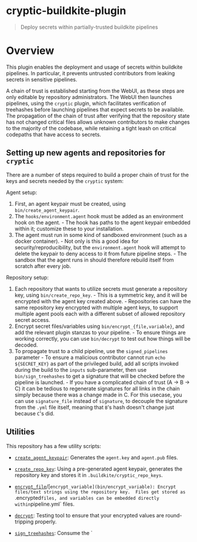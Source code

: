 # cryptic-buildkite-plugin
> Deploy secrets within partially-trusted buildkite pipelines

# Overview

This plugin enables the deployment and usage of secrets within buildkite pipelines.
In particular, it prevents untrusted contributors from leaking secrets in sensitive pipelines.

A chain of trust is established starting from the WebUI, as these steps are only editable by repository administrators.
The WebUI then launches pipelines, using the `cryptic` plugin, which facilitates verification of treehashes before launching pipelines that expect secrets to be available.
The propagation of the chain of trust after verifying that the repository state has not changed critical files allows unknown contributors to make changes to the majority of the codebase, while retaining a tight leash on critical codepaths that have access to secrets.

## Setting up new agents and repositories for `cryptic`

There are a number of steps required to build a proper chain of trust for the keys and secrets needed by the `cryptic` system:

Agent setup:
  1. First, an agent keypair must be created, using `bin/create_agent_keypair`.
  2. The `hooks/environment.agent` hook must be added as an environment hook on the agent.
    - The hook has paths to the agent keypair embedded within it; customize these to your installation.
  3. The agent must run in some kind of sandboxed environment (such as a docker container).
    - Not only is this a good idea for security/reproducibility, but the `environment.agent` hook will attempt to delete the keypair to deny access to it from future pipeline steps.
    - The sandbox that the agent runs in should therefore rebuild itself from scratch after every job.

Repository setup:
  1. Each repository that wants to utilize secrets must generate a repository key, using `bin/create_repo_key`.
    - This is a symmetric key, and it will be encrypted with the agent key created above.
    - Repositories can have the same repository key encrypted with multiple agent keys, to support multiple agent pools each with a different subset of allowed repository secret access.
  2. Encrypt secret files/variables using `bin/encrypt_{file,variable}`, and add the relevant plugin stanzas to your pipeline.
    - To ensure things are working correctly, you can use `bin/decrypt` to test out how things will be decoded.
  3. To propagate trust to a child pipeline, use the `signed_pipelines` parameter
    - To ensure a malicious contributor cannot run `echo ${SECRET_KEY}` as part of the privileged build, add all scripts invoked during the build to the `inputs` sub-parameter, then use `bin/sign_treehashes` to get a signature that will be checked before the pipeline is launched.
    - If you have a complicated chain of trust (A -> B -> C) it can be tedious to regenerate signatures for all links in the chain simply because there was a change made in C.  For this usecase, you can use `signature_file` instead of `signature`, to decouple the signature from the `.yml` file itself, meaning that `B`'s hash doesn't change just because `C`'s did.

## Utilities

This repository has a few utility scripts:

* [`create_agent_keypair`](bin/create_agent_keypair): Generates the `agent.key` and `agent.pub` files.

* [`create_repo_key`](bin/create_repo_key): Using a pre-generated agent keypair, generates the repository key and stores it in `.buildkite/cryptic_repo_keys`.

* [`encrypt_file`](bin/encrypt_file)/[`encrypt_variable](bin/encrypt_variable): Encrypt files/text strings using the repository key.  Files get stored as `.encrypted` files, and variables can be embedded directly within `pipeline.yml` files.

* [`decrypt`](bin/decrypt): Testing tool to ensure that your encrypted values are round-tripping properly.

* [`sign_treehashes`](bin/sign_treehashes): Consume the `
